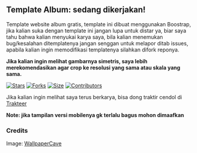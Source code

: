 ## Template Album: sedang dikerjakan!

Template website album gratis, template ini dibuat menggunakan Boostrap, jika kalian suka dengan template ini jangan lupa untuk distar ya, biar saya tahu bahwa kalian menyukai karya saya, bila kalian menemukan bug/kesalahan ditemplatenya jangan senggan untuk melapor ditab issues, apabila kalian ingin memodifikasi templatenya silahkan difork reponya.

**Jika kalian ingin melihat gambarnya simetris, saya lebih merekomendasikan agar crop ke resolusi yang sama atau skala yang sama.**

[![Stars](https://img.shields.io/github/stars/lendradx/web-album?label=Stars&logo=github)](https://github.com/lendradx/web-album)
[![Forks](https://img.shields.io/github/forks/lendradx/web-album?label=Forks&logo=github)](https://github.com/lendradx/web-album)
[![Size](https://img.shields.io/github/repo-size/lendradx/web-album?label=Size&logo=github)](https://github.com/lendradx/web-album)
[![Contributors](https://img.shields.io/github/contributors/lendradx/web-album?label=Contributors&logo=github)](https://github.com/lendradx/web-album)

Jika kalian ingin melihat saya terus berkarya, bisa dong traktir cendol di [Trakteer](https://trakteer.id/lendradx/tip)

**Note: jika tampilan versi mobilenya gk terlalu bagus mohon dimaafkan**

### Credits
Image: [WallpaperCave](https://wallpapercave.com)